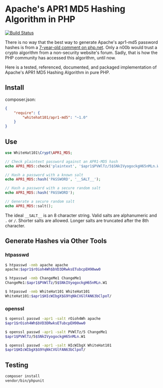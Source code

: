 # Apache's APR1 MD5 Hashing Algorithm in PHP
[![Build Status](https://travis-ci.org/whitehat101/apr1-md5.svg)](https://travis-ci.org/whitehat101/apr1-md5)

There is no way that the best way to generate Apache's apr1-md5 password hashes is from a [7-year-old comment on php.net](http://www.php.net/manual/en/function.crypt.php#73619). Only a n00b would trust a crypto algorithm from a non-security website's forum. Sadly, that is how the PHP community has accessed this algorithm, until now.

Here is a tested, referenced, documented, and packaged implementation of Apache's APR1 MD5 Hashing Algorithm in pure PHP.

## Install

composer.json:
```json
{
    "require": {
        "whitehat101/apr1-md5": "~1.0"
    }
}
```

## Use

```php
use WhiteHat101\Crypt\APR1_MD5;

// Check plaintext password against an APR1-MD5 hash
echo APR1_MD5::check('plaintext', '$apr1$PVWlTz/5$SNkIVyogockgH65nMLn.W1');

// Hash a password with a known salt
echo APR1_MD5::hash('PASSWORD', '__SALT__');

// Hash a password with a secure random salt
echo APR1_MD5::hash('PASSWORD');

// Generate a secure random salt
echo APR1_MD5::salt();
```

The ideal `__SALT__` is an 8 character string. Valid salts are alphanumeric and `.` or `/`. Shorter salts are allowed. Longer salts are truncated after the 8th character.

## Generate Hashes via Other Tools

### htpasswd
```bash
$ htpasswd -nmb apache apache
apache:$apr1$rOioh4Wh$bVD3DRwksETubcpEH90ww0

$ htpasswd -nmb ChangeMe1 ChangeMe1
ChangeMe1:$apr1$PVWlTz/5$SNkIVyogockgH65nMLn.W1

$ htpasswd -nmb WhiteHat101 WhiteHat101
WhiteHat101:$apr1$HIcWIbgX$G9YqNkCVGlFAN63bClpoT/
```

### openssl
```bash
$ openssl passwd -apr1 -salt rOioh4Wh apache
$apr1$rOioh4Wh$bVD3DRwksETubcpEH90ww0

$ openssl passwd -apr1 -salt PVWlTz/5 ChangeMe1
$apr1$PVWlTz/5$SNkIVyogockgH65nMLn.W1

$ openssl passwd -apr1 -salt HIcWIbgX WhiteHat101
$apr1$HIcWIbgX$G9YqNkCVGlFAN63bClpoT/
```

## Testing

```bash
composer install
vendor/bin/phpunit
```
